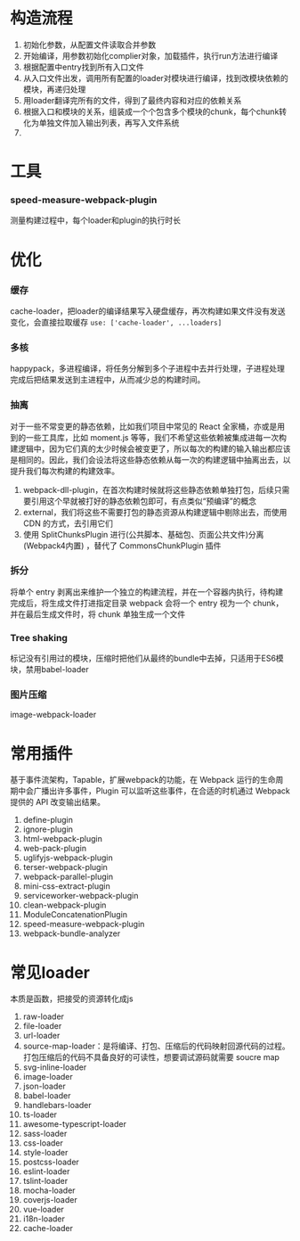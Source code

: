 # 构造流程
1. 初始化参数，从配置文件读取合并参数
2. 开始编译，用参数初始化complier对象，加载插件，执行run方法进行编译
3. 根据配置中entry找到所有入口文件
4. 从入口文件出发，调用所有配置的loader对模块进行编译，找到改模块依赖的模块，再递归处理
5. 用loader翻译完所有的文件，得到了最终内容和对应的依赖关系
6. 根据入口和模块的关系，组装成一个个包含多个模块的chunk，每个chunk转化为单独文件加入输出列表，再写入文件系统
7. 

# 工具
### speed-measure-webpack-plugin
测量构建过程中，每个loader和plugin的执行时长

# 优化
### 缓存
cache-loader，把loader的编译结果写入硬盘缓存，再次构建如果文件没有发送变化，会直接拉取缓存
``use: ['cache-loader', ...loaders]``

### 多核
happypack，多进程编译，将任务分解到多个子进程中去并行处理，子进程处理完成后把结果发送到主进程中，从而减少总的构建时间。

### 抽离
对于一些不常变更的静态依赖，比如我们项目中常见的 React 全家桶，亦或是用到的一些工具库，比如 moment.js 等等，我们不希望这些依赖被集成进每一次构建逻辑中，因为它们真的太少时候会被变更了，所以每次的构建的输入输出都应该是相同的。因此，我们会设法将这些静态依赖从每一次的构建逻辑中抽离出去，以提升我们每次构建的构建效率。
1. webpack-dll-plugin，在首次构建时候就将这些静态依赖单独打包，后续只需要引用这个早就被打好的静态依赖包即可，有点类似“预编译”的概念
2. external，我们将这些不需要打包的静态资源从构建逻辑中剔除出去，而使用 CDN 的方式，去引用它们
3. 使用 SplitChunksPlugin 进行(公共脚本、基础包、页面公共文件)分离(Webpack4内置) ，替代了 CommonsChunkPlugin 插件

### 拆分
将单个 entry 剥离出来维护一个独立的构建流程，并在一个容器内执行，待构建完成后，将生成文件打进指定目录
webpack 会将一个 entry 视为一个 chunk，并在最后生成文件时，将 chunk 单独生成一个文件

### Tree shaking
标记没有引用过的模块，压缩时把他们从最终的bundle中去掉，只适用于ES6模块，禁用babel-loader

### 图片压缩
image-webpack-loader

# 常用插件
基于事件流架构，Tapable，扩展webpack的功能，在 Webpack 运行的生命周期中会广播出许多事件，Plugin 可以监听这些事件，在合适的时机通过 Webpack 提供的 API 改变输出结果。
1. define-plugin
2. ignore-plugin
3. html-webpack-plugin
4. web-pack-plugin
5. uglifyjs-webpack-plugin
6. terser-webpack-plugin
7. webpack-parallel-plugin
8. mini-css-extract-plugin
9. serviceworker-webpack-plugin
10. clean-webpack-plugin
11. ModuleConcatenationPlugin
12. speed-measure-webpack-plugin
13. webpack-bundle-analyzer

# 常见loader
本质是函数，把接受的资源转化成js
1. raw-loader
2. file-loader
3. url-loader
4. source-map-loader：是将编译、打包、压缩后的代码映射回源代码的过程。打包压缩后的代码不具备良好的可读性，想要调试源码就需要 soucre map
5. svg-inline-loader
6. image-loader
7. json-loader
8. babel-loader
9. handlebars-loader
10. ts-loader
11. awesome-typescript-loader
12. sass-loader
13. css-loader
14. style-loader
15. postcss-loader
16. eslint-loader
17. tslint-loader
18. mocha-loader
19. coverjs-loader
20. vue-loader
21. i18n-loader
22. cache-loader
